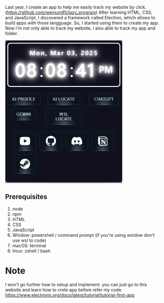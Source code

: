 Last year, I create an app to help me easily track my website by click. (https://github.com/wenjuin95/lazy_program)
After learning HTML, CSS, and JavaScript, I discovered a framework called Electron, which allows to build apps with those langguage. 
So, I started using them to create my app. Now i'm not only able to track my website, i also able to track my app and folder.

<img src="https://github.com/wenjuin95/desktop_tool/blob/main/img/Screenshot%202025-03-03%20200847.png" />

## Prerequisites
1. node
2. npm
3. HTML
4. CSS
5. JavaScript
6. Window: powershell / command prompt (if you're using window don't use wsl to code)
7. macOS: terminal
8. linux: zshell / bash

# Note
I won't go further how to setup and implement. you can just go to this website and learn how to crete app before refer my code
https://www.electronjs.org/docs/latest/tutorial/tutorial-first-app
